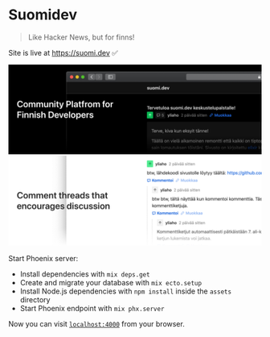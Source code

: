 # Suomidev 

> Like Hacker News, but for finns!

Site is live at https://suomi.dev ✅

![Screenshot of suomi.dev frontpage](./github/screenshot1.jpg)
![Screenshot of suomi.dev frontpage](./github/screenshot2.jpg)


Start Phoenix server:

  * Install dependencies with `mix deps.get`
  * Create and migrate your database with `mix ecto.setup`
  * Install Node.js dependencies with `npm install` inside the `assets` directory
  * Start Phoenix endpoint with `mix phx.server`

Now you can visit [`localhost:4000`](http://localhost:4000) from your browser.
